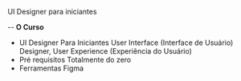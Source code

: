 UI Designer para iniciantes

--
**O Curso** 
- UI Designer Para Iniciantes
	User Interface (Interface de Usuário) Designer, User Experience (Experiência do Usuário)
- Pré requisitos 
	Totalmente do zero
- Ferramentas
	Figma
